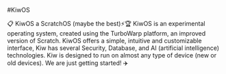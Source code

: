 #KiwOS 

📋 KiwOS a ScratchOS (maybe the best)⚡️🏆 KiwOS is an experimental operating system, created using the TurboWarp platform, an improved version of Scratch. KiwOS offers a simple, intuitive and customizable interface, Kiw has several Security, Database, and AI (artificial intelligence) technologies. Kiw is designed to run on almost any type of device (new or old devices). We are just getting started! ✈️ 
